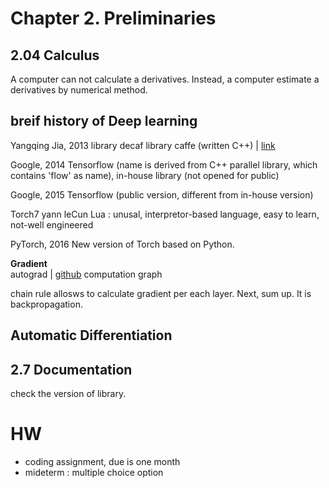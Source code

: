 # Chapter 2. Preliminaries
## 2.04 Calculus
A computer can not calculate a derivatives. Instead, a computer estimate a derivatives by numerical method.

## breif history of Deep learning
Yangqing Jia, 2013 
library decaf
library caffe (written C++) | [link](https://caffe.berkeleyvision.org/)


Google, 2014
Tensorflow (name is derived from C++ parallel library, which contains 'flow' as name), in-house library (not opened for public)

Google, 2015
Tensorflow (public version, different from in-house version)

Torch7
yann leCun
Lua : unusal, interpretor-based language, easy to learn, not-well engineered

PyTorch, 2016
New version of Torch based on Python.

**Gradient**  
autograd | [github](https://github.com/HIPS/autograd)
computation graph

chain rule allosws to calculate gradient per each layer. Next, sum up. It is backpropagation.

## Automatic Differentiation

## 2.7 Documentation
check the version of library. 

# HW
- coding assignment, due is one month
- mideterm : multiple choice option
